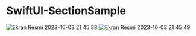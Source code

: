 # SwiftUI-SectionSample

![Ekran Resmi 2023-10-03 21 45 38](https://github.com/mkemalarda/SwiftUI-SectionSample/assets/101436801/3a0c40b6-1f52-4c10-be59-b106f5381117)
![Ekran Resmi 2023-10-03 21 45 49](https://github.com/mkemalarda/SwiftUI-SectionSample/assets/101436801/4c097fba-93c2-4a45-a87f-26999fc84dec)
